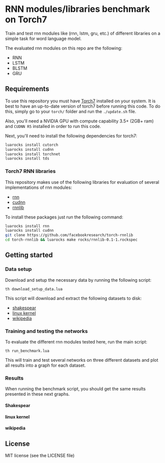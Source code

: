 # RNN modules/libraries benchmark on Torch7

Train and test rnn modules like (rnn, lstm, gru, etc.) of different libraries on a simple task for word language model.

The evaluated rnn modules on this repo are the following:

- RNN
- LSTM
- BLSTM
- GRU

## Requirements

To use this repository you must have [Torch7](http://torch.ch/) installed on your system. It is best to have an up-to-date version of torch7 before running this code. To do this, simply go to your `torch/` folder and run the `./update.sh` file.

Also, you'll need a NVIDIA GPU with compute capability 3.5+ (2GB+ ram) and `CUDNN R5` installed in order to run this code.

Next, you'll need to install the following dependencies for torch7:

```bash
luarocks install cutorch
luarocks install cudnn
luarocks install torchnet
luarocks install tds
```


### Torch7 RNN libraries

This repository makes use of the following libraries for evaluation of several implementations of rnn modules:

- [rnn](https://github.com/Element-Research/rnn)
- [cudnn](https://github.com/soumith/cudnn.torch)
- [rnnlib](https://github.com/facebookresearch/torch-rnnlib)


To install these packages just run the following command:

```bash
luarocks install rnn
luarocks install cudnn
git clone https://github.com/facebookresearch/torch-rnnlib
cd torch-rnnlib && luarocks make rocks/rnnlib-0.1-1.rockspec
```

## Getting started

### Data setup

Download and setup the necessary data by running the following script:

```
th download_setup_data.lua
```

This script will download and extract the following datasets to disk:

- [shakespear](http://cs.stanford.edu/people/karpathy/char-rnn/shakespeare_input.txt)
- [linux kernel](http://cs.stanford.edu/people/karpathy/char-rnn/linux_input.txt)
- [wikipedia](http://prize.hutter1.net/)


### Training and testing the networks

To evaluate the different rnn modules tested here, run the main script:

```
th run_benchmark.lua
```

This will train and test several networks on three different datasets and plot all results into a graph for each dataset.


### Results

When running the benchmark script, you should get the same results presented in these next graphs.

#### Shakespear

#### linux kernel

#### wikipedia

## License

MIT license (see the LICENSE file)

